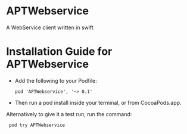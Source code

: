 # APTWebservice
A WebService client written in swift

# Installation Guide for APTWebservice
- Add the following to your Podfile:

      pod 'APTWebservice', '~> 0.1'
         
- Then run a pod install inside your terminal, or from CocoaPods.app.

Alternatively to give it a test run, run the command:

     pod try APTWebservice

